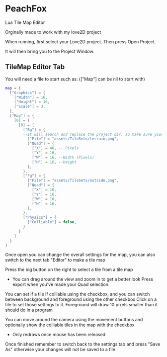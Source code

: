 # PeachFox
Lua Tile Map Editor

Orginally made to work with my love2D project

When running, first select your Love2D project. Then press Open Project.

It will then bring you to the Project Window. 

## TileMap Editor Tab
You will need a file to start such as: 
(["Map"] can be nil to start with)
```Lua
map = {
  ["Graphics"] = {
    ["Width"] = 16,
    ["Height"] = 16,
    ["Scale"] = 3,
  },
  ["Map"] = {
    [0] = {
      [0] = {
        ["Bg"] = {
        --It will search and replace the project dir, so make sure your assets are in the right place when creating the map
          ["File"] = "assets/TileSets/terrain.png", 
          ["Quad"] = {
            ["X"] = 48, -- Pixels
            ["Y"] = 16,
            ["W"] = 16, --Width (Pixels)
            ["H"] = 16, --Height
          },
        },
        ["Fg"] = {
          ["File"] = "assets/TileSets/outside.png",
          ["Quad"] = {
            ["X"] = 16,
            ["Y"] = 16,
            ["W"] = 16,
            ["H"] = 16,
          },
        },
        ["Physics"] = {
          ["Colliable"] = false,
        }
      }
    }
  }
}
```

Once open you can change the overall settings for the map, you can also switch to the next tab "Editor" to make a tile map

Press the big button on the right to select a tile from a tile map
  - You can drag around the view and zoom in to get a better look
Press export when you've made your Quad selection

You can set if a tile if colliable using the checkbox, and you can switch between background and foreground using the other checkbox
Click on a tile to set those settings to it. 
Foreground will draw 10 pixels smaller than it should do in a program

You can move around the camera using the movement buttons and optionally show the colliable tiles in the map with the checkbox
  - Only redraws once mouse has been released

Once finished remember to switch back to the settings tab and press "Save As" otherwise your changes will not be saved to a file
